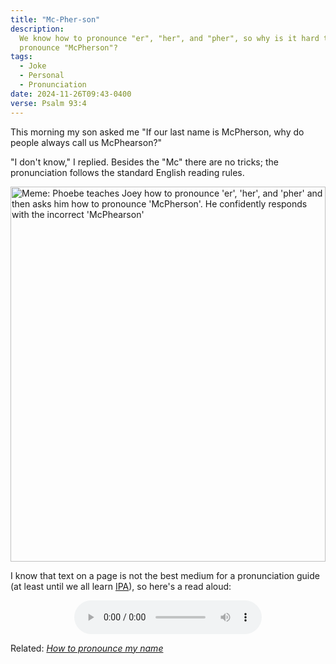 ```yaml
---
title: "Mc-Pher-son"
description:
  We know how to pronounce "er", "her", and "pher", so why is it hard to
  pronounce "McPherson"?
tags:
  - Joke
  - Personal
  - Pronunciation
date: 2024-11-26T09:43-0400
verse: Psalm 93:4
---
```


This morning my son asked me "If our last name is McPherson, why do people
always call us McPhearson?"

"I don't know," I replied. Besides the "Mc" there are no tricks; the
pronunciation follows the standard English reading rules.

<img alt="Meme: Phoebe teaches Joey how to pronounce 'er', 'her', and 'pher' and then asks him how to pronounce 'McPherson'. He confidently responds with the incorrect 'McPhearson'" src="/img/phoebe-teaches-joey-mcpherson.jpg" style="width:min(100%, 600px)">

I know that text on a page is not the best medium for a pronunciation guide (at
least until we all learn
[IPA](https://en.wikipedia.org/wiki/International_Phonetic_Alphabet)), so here's
a read aloud:

<div style="text-align: center">
    <audio controls controlslist="nodownload" src="/assets/reading-mcpherson-meme.mp3"></audio>
</div>

Related: [_How to pronounce my name_](/articles/how-to-pronounce-my-name)

